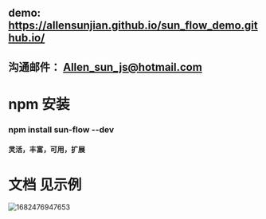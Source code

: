 ## demo: https://allensunjian.github.io/sun_flow_demo.github.io/
## 沟通邮件： Allen_sun_js@hotmail.com

# npm 安装 
### npm install sun-flow --dev

#### 灵活，丰富，可用，扩展
# 文档 见示例
![1682476947653](https://user-images.githubusercontent.com/30696413/234453330-bd3dceff-dc38-4660-a765-945e40f86adf.png)
